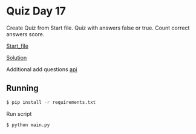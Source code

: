 # Quiz Day 17

Create Quiz from Start file. Quiz with answers false or true.
Count correct answers score.

[Start_file](https://repl.it/@appbrewery/quiz-game-start)

[Solution](https://repl.it/@appbrewery/quiz-game-final#main.py)

Additional add questions [api](https://opentdb.com)


## Running
```sh
$ pip install -r requirements.txt
```

Run script 
```sh
$ python main.py